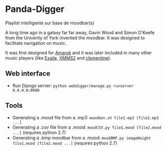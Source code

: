 # Panda-Digger
Playlist intelligente sur base de moodbar(s)

A long time ago in a galaxy far far away, Gavin Wood and Simon O'Keefe from the Univerity of York invented the moodbar. It was designed to facilitate navigation on music.

It was first designed for [Amarok](https://amarok.kde.org/en) and it was later included in many other music players (like [Exaile](http://www.exaile.org/), [XMMS2](https://xmms2.org/wiki/Main_Page) and [clementine](https://www.clementine-player.org/)).

## Web interface

* Run Django server: `python webdigger/manage.py runserver 0.0.0.0:8000`

## Tools

* Generating a .mood file from a .mp3: `moodGen.sh file1.mp3 [file2.mp3 ...]`
* Generating a .csv file from a .mood: `moodCSV.py file1.mood [file2.mood ...]` (requires python 2.7)
* Generating a .bmp moodbar from a .mood: `moodBMP.py imageHeight file1.mood [file2.mood ...]` (requires python 2.7)

